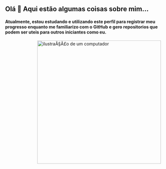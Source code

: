 ## Olá 👋 Aqui estão algumas coisas sobre mim...
#### Atualmente, estou estudando e utilizando este perfil para registrar meu progresso enquanto me familiarizo com o GitHub e gero repositorios que podem ser uteis para outros iniciantes como eu.


<img src="" alt="ilustraÃ§Ã£o de um computador" min-width="400px" max-width="400px" width="400px" align="right">
